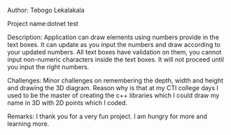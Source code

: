 Author: Tebogo Lekalakala

Project name:dotnet test

Description:
Application can draw elements using numbers provide in the text boxes. It can update as you input the numbers
and draw according to your updated numbers. All text boxes have validation on them, you cannot input non-numeric
characters inside the text boxes. It will not proceed until you input the right numbers.

Challenges:
Minor challenges on remembering the depth, width and height and drawing the 3D diagram. Reason why is that 
at my CTI college days I used to be the master of creating the c++ libraries which I could draw my name
in 3D with 2D points which I coded.

Remarks:
I thank you for a very fun project. I am hungry for more and learning more.
